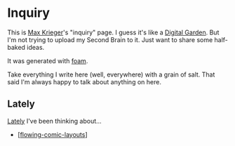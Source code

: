 # Inquiry

This is [Max Krieger](https://a9.io)'s "inquiry" page. I guess it's like a [Digital Garden](https://github.com/MaggieAppleton/digital-gardeners). But I'm not trying to upload my Second Brain to it. Just want to share some half-baked ideas.

It was generated with [foam](https://foambubble.github.io/foam/).

Take everything I write here (well, everywhere) with a grain of salt. That said I'm always happy to talk about anything on here.

## Lately

[Lately](https://www.youtube.com/watch?v=hj0TY5jhx3Q) I've been thinking about...

- [[flowing-comic-layouts]]

[//begin]: # "Autogenerated link references for markdown compatibility"
[flowing-comic-layouts]: flowing-comic-layouts.md "Flowing Comic Layouts"
[//end]: # "Autogenerated link references"
